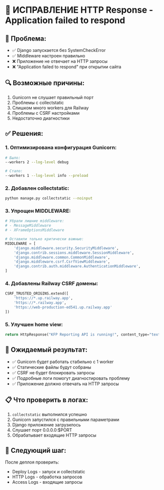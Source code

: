 # 🔧 ИСПРАВЛЕНИЕ HTTP Response - Application failed to respond

## 🚨 Проблема:
- ✅ Django запускается без SystemCheckError
- ✅ Middleware настроен правильно
- ❌ Приложение не отвечает на HTTP запросы
- ❌ "Application failed to respond" при открытии сайта

## 🔍 Возможные причины:
1. Gunicorn не слушает правильный порт
2. Проблемы с collectstatic
3. Слишком много workers для Railway
4. Проблемы с CSRF настройками
5. Недостаточно диагностики

## ✅ Решения:

### 1. Оптимизирована конфигурация Gunicorn:
```bash
# Было:
--workers 2 --log-level debug

# Стало:
--workers 1 --log-level info --preload
```

### 2. Добавлен collectstatic:
```bash
python manage.py collectstatic --noinput
```

### 3. Упрощен MIDDLEWARE:
```python
# Убрали лишние middleware:
# - MessageMiddleware
# - XFrameOptionsMiddleware

# Оставили только критически важные:
MIDDLEWARE = [
    'django.middleware.security.SecurityMiddleware',
    'django.contrib.sessions.middleware.SessionMiddleware',
    'django.middleware.common.CommonMiddleware',
    'django.middleware.csrf.CsrfViewMiddleware',
    'django.contrib.auth.middleware.AuthenticationMiddleware',
]
```

### 4. Добавлены Railway CSRF домены:
```python
CSRF_TRUSTED_ORIGINS.extend([
    'https://*.up.railway.app',
    'https://*.railway.app',
    'https://web-production-ed541.up.railway.app'
])
```

### 5. Улучшен home view:
```python
return HttpResponse("KFP Reporting API is running!", content_type="text/plain")
```

## 🎯 Ожидаемый результат:
- ✅ Gunicorn будет работать стабильно с 1 worker
- ✅ Статические файлы будут собраны
- ✅ CSRF не будет блокировать запросы
- ✅ Подробные логи помогут диагностировать проблему
- ✅ Приложение должно отвечать на HTTP запросы

## 📋 Что проверить в логах:
1. `collectstatic` выполнился успешно
2. Gunicorn запустился с правильными параметрами
3. Django приложение загрузилось
4. Слушает порт 0.0.0.0:$PORT
5. Обрабатывает входящие HTTP запросы

## 🔄 Следующий шаг:
После деплоя проверить:
- Deploy Logs - запуск и collectstatic
- HTTP Logs - обработка запросов
- Access Logs - входящие запросы
